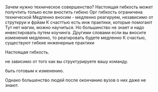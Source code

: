Зачем нужно техническое совершенство?
Настоящая гибкость может получтить только если вностить гибкно
Орг гибкость ограничена технической
Медленно вносим - медленно реагируем, независимо от струткруи и фрйам
К счасттью есть инж практики, которые помогают
Тут нет магии, можно научиться.
Но большинство не знает и надо инвестировать путем коучинга.
Другими словами если вы вносите изменения медленно, то реагировать  будете медленно
К счастью, существуют гибкие инженерные практики


Настоящая гибкость.



не зависимо от того как вы структурируете вашу команду.


быть готовым к изменению.

Однако большенство людей после окончанию вузов о них даже не знают.
